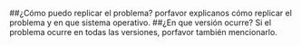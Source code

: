 ##¿Cómo puedo replicar el problema?
porfavor explicanos cómo replicar el problema y en que sistema operativo.
##¿En que versión ocurre?
Si el problema ocurre en todas las versiones, porfavor también mencionarlo.
 
